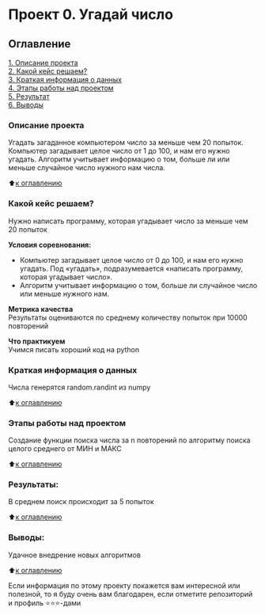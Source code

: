 # Проект 0. Угадай число

## Оглавление  
[1. Описание проекта](https://github.com/AlexShark090577/Kusr_DS/tree/main/project_0/README.md#Описание-проекта)  
[2. Какой кейс решаем?](https://github.com/AlexShark090577/Kusr_DS/tree/main/project_0/README.md#Какой-кейс-решаем)  
[3. Краткая информация о данных](https://github.com/AlexShark090577/Kusr_DS/tree/main/project_0/README.md#Краткая-информация-о-данных)  
[4. Этапы работы над проектом](https://github.com/AlexShark090577/Kusr_DS/tree/main/project_0/README.md#Этапы-работы-над-проектом)  
[5. Результат](https://github.com/AlexShark090577/Kusr_DS/tree/main/project_0/README.md#Результат)    
[6. Выводы](https://github.com/AlexShark090577/Kusr_DS/tree/main/project_0/README.md#Выводы) 

### Описание проекта    
Угадать загаданное компьютером число за меньше чем 20 попыток.
Компьютер загадывает целое число от 1 до 100, и нам его нужно угадать.
Алгоритм учитывает информацию о том, больше ли или меньше случайное число нужного нам числа.

:arrow_up:[к оглавлению](https://github.com/AlexShark090577/Kusr_DS/tree/main/project_0/README.md#Оглавление)


### Какой кейс решаем?    
Нужно написать программу, которая угадывает число за меньше чем 20 попыток

**Условия соревнования:**  
- Компьютер загадывает целое число от 0 до 100, и нам его нужно угадать. Под «угадать», подразумевается «написать программу, которая угадывает число».
- Алгоритм учитывает информацию о том, больше ли случайное число или меньше нужного нам.

**Метрика качества**     
Результаты оцениваются по среднему количеству попыток при 10000 повторений

**Что практикуем**     
Учимся писать хороший код на python


### Краткая информация о данных
Числа генерятся random.randint из numpy
  
:arrow_up:[к оглавлению](https://github.com/AlexShark090577/Kusr_DS/tree/main/project_0/README.md#Оглавление)


### Этапы работы над проектом  
Создание функции поиска числа за n повторений по алгоритму поиска целого среднего от МИН и МАКС 

:arrow_up:[к оглавлению](https://github.com/AlexShark090577/Kusr_DS/tree/main/project_0/README.md#Оглавление)


### Результаты:  
В среднем поиск происходит за 5 попыток

:arrow_up:[к оглавлению](https://github.com/AlexShark090577/Kusr_DS/tree/main/project_0/README.md#Оглавление)


### Выводы:  
Удачное внедрение новых алгоритмов

:arrow_up:[к оглавлению](https://github.com/AlexShark090577/Kusr_DS/tree/main/project_0/README.md#Оглавление)


Если информация по этому проекту покажется вам интересной или полезной, то я буду очень вам благодарен, если отметите репозиторий и профиль ⭐️⭐️⭐️-дами